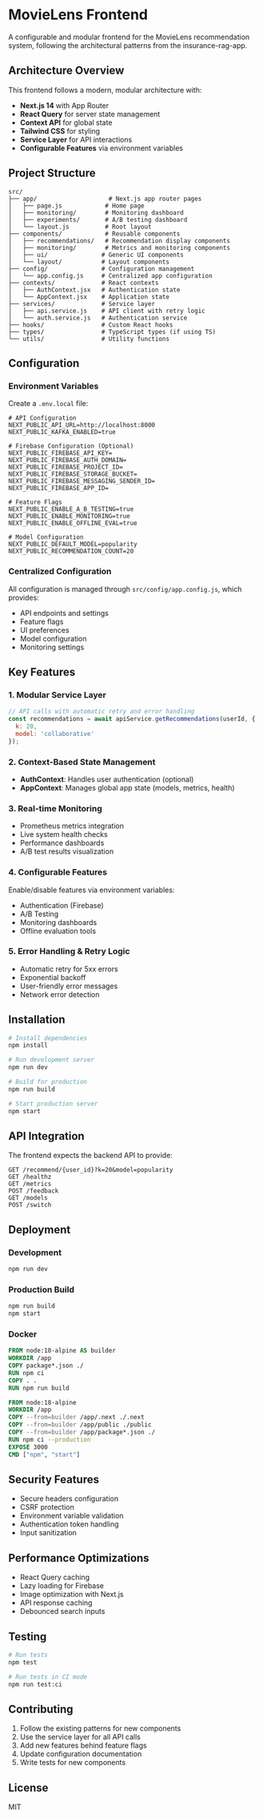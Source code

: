 # MovieLens Frontend

A configurable and modular frontend for the MovieLens recommendation system, following the architectural patterns from the insurance-rag-app.

## Architecture Overview

This frontend follows a modern, modular architecture with:

- **Next.js 14** with App Router
- **React Query** for server state management
- **Context API** for global state
- **Tailwind CSS** for styling
- **Service Layer** for API interactions
- **Configurable Features** via environment variables

## Project Structure

```
src/
├── app/                    # Next.js app router pages
│   ├── page.js            # Home page
│   ├── monitoring/        # Monitoring dashboard
│   ├── experiments/       # A/B testing dashboard
│   └── layout.js          # Root layout
├── components/            # Reusable components
│   ├── recommendations/   # Recommendation display components
│   ├── monitoring/        # Metrics and monitoring components
│   ├── ui/               # Generic UI components
│   └── layout/           # Layout components
├── config/               # Configuration management
│   └── app.config.js     # Centralized app configuration
├── contexts/             # React contexts
│   ├── AuthContext.jsx   # Authentication state
│   └── AppContext.jsx    # Application state
├── services/             # Service layer
│   ├── api.service.js    # API client with retry logic
│   └── auth.service.js   # Authentication service
├── hooks/                # Custom React hooks
├── types/                # TypeScript types (if using TS)
└── utils/                # Utility functions
```

## Configuration

### Environment Variables

Create a `.env.local` file:

```env
# API Configuration
NEXT_PUBLIC_API_URL=http://localhost:8000
NEXT_PUBLIC_KAFKA_ENABLED=true

# Firebase Configuration (Optional)
NEXT_PUBLIC_FIREBASE_API_KEY=
NEXT_PUBLIC_FIREBASE_AUTH_DOMAIN=
NEXT_PUBLIC_FIREBASE_PROJECT_ID=
NEXT_PUBLIC_FIREBASE_STORAGE_BUCKET=
NEXT_PUBLIC_FIREBASE_MESSAGING_SENDER_ID=
NEXT_PUBLIC_FIREBASE_APP_ID=

# Feature Flags
NEXT_PUBLIC_ENABLE_A_B_TESTING=true
NEXT_PUBLIC_ENABLE_MONITORING=true
NEXT_PUBLIC_ENABLE_OFFLINE_EVAL=true

# Model Configuration
NEXT_PUBLIC_DEFAULT_MODEL=popularity
NEXT_PUBLIC_RECOMMENDATION_COUNT=20
```

### Centralized Configuration

All configuration is managed through `src/config/app.config.js`, which provides:

- API endpoints and settings
- Feature flags
- UI preferences
- Model configuration
- Monitoring settings

## Key Features

### 1. Modular Service Layer

```javascript
// API calls with automatic retry and error handling
const recommendations = await apiService.getRecommendations(userId, {
  k: 20,
  model: 'collaborative'
});
```

### 2. Context-Based State Management

- **AuthContext**: Handles user authentication (optional)
- **AppContext**: Manages global app state (models, metrics, health)

### 3. Real-time Monitoring

- Prometheus metrics integration
- Live system health checks
- Performance dashboards
- A/B test results visualization

### 4. Configurable Features

Enable/disable features via environment variables:
- Authentication (Firebase)
- A/B Testing
- Monitoring dashboards
- Offline evaluation tools

### 5. Error Handling & Retry Logic

- Automatic retry for 5xx errors
- Exponential backoff
- User-friendly error messages
- Network error detection

## Installation

```bash
# Install dependencies
npm install

# Run development server
npm run dev

# Build for production
npm run build

# Start production server
npm start
```

## API Integration

The frontend expects the backend API to provide:

```
GET /recommend/{user_id}?k=20&model=popularity
GET /healthz
GET /metrics
POST /feedback
GET /models
POST /switch
```

## Deployment

### Development
```bash
npm run dev
```

### Production Build
```bash
npm run build
npm start
```

### Docker
```dockerfile
FROM node:18-alpine AS builder
WORKDIR /app
COPY package*.json ./
RUN npm ci
COPY . .
RUN npm run build

FROM node:18-alpine
WORKDIR /app
COPY --from=builder /app/.next ./.next
COPY --from=builder /app/public ./public
COPY --from=builder /app/package*.json ./
RUN npm ci --production
EXPOSE 3000
CMD ["npm", "start"]
```

## Security Features

- Secure headers configuration
- CSRF protection
- Environment variable validation
- Authentication token handling
- Input sanitization

## Performance Optimizations

- React Query caching
- Lazy loading for Firebase
- Image optimization with Next.js
- API response caching
- Debounced search inputs

## Testing

```bash
# Run tests
npm test

# Run tests in CI mode
npm run test:ci
```

## Contributing

1. Follow the existing patterns for new components
2. Use the service layer for all API calls
3. Add new features behind feature flags
4. Update configuration documentation
5. Write tests for new components

## License

MIT